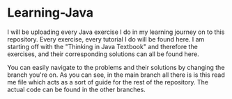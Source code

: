 # Learning-Java
I will be uploading every Java exercise I do in my learning journey on to this repository. Every exercise, every tutorial I do will be found here. I am starting off with the "Thinking in Java Textbook" and therefore the exercises, and their corresponding solutions can all be found here. 

You can easily navigate to the problems and their solutions by changing the branch you're on. As you can see, in the main branch all there is is this read me file which acts as a sort of guide for the rest of the repository. The actual code can be found in the other branches.
